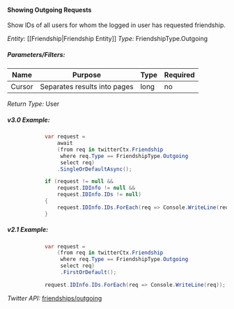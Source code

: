#### Showing Outgoing Requests

Show IDs of all users for whom the logged in user has requested friendship.

*Entity:* [[Friendship|Friendship Entity]]
*Type:* FriendshipType.Outgoing

##### Parameters/Filters:

| Name | Purpose | Type | Required |
|------|---------|------|----------|
| Cursor | Separates results into pages | long | no |

*Return Type:* User

##### v3.0 Example:

```c#
            var request =
                await
                (from req in twitterCtx.Friendship
                 where req.Type == FriendshipType.Outgoing
                 select req)
                .SingleOrDefaultAsync();

            if (request != null &&
                request.IDInfo != null &&
                request.IDInfo.IDs != null)
            {
                request.IDInfo.IDs.ForEach(req => Console.WriteLine(req));
            }
```

##### v2.1 Example:

```c#
            var request =
                (from req in twitterCtx.Friendship
                 where req.Type == FriendshipType.Outgoing
                 select req)
                 .FirstOrDefault();

            request.IDInfo.IDs.ForEach(req => Console.WriteLine(req));
```

*Twitter API:* [friendships/outgoing](https://developer.twitter.com/en/docs/accounts-and-users/follow-search-get-users/api-reference/get-friendships-outgoing)